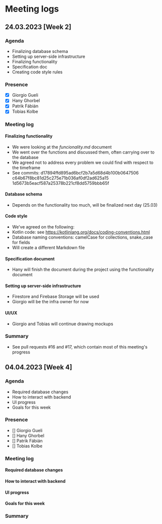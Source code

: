 # Meeting logs
## 24.03.2023 [Week 2]
### Agenda
- Finalizing database schema
- Setting up server-side infrastructure
- Finalizing functionality
- Specification doc
- Creating code style rules
### Presence
- [x] Giorgio Gueli
- [x] Hany Ghorbel
- [x] Patrik Fábián
- [x] Tobias Kolbe
### Meeting log
#### Finalizing functionality
- We were looking at the *funcionality.md* document
- We went over the functions and discussed them, often carrying over to the database
- We agreed not to address every problem we could find with respect to the timeframe
- See commits: d17894ffd895ad6bcf2b7a5d68d4b100b0647506 c64b67f8bc81d25c275e71b036af0df2ad625a15 1d5673b5eacf587a25378b221cf8dd5759bbb65f
#### Database schema
- Depends on the functionality too much, will be finalized next day (25.03)
#### Code style
- We've agreed on the following:
- Kotlin code: see https://kotlinlang.org/docs/coding-conventions.html
- Database naming conventions: camelCase for collections, snake_case for fields
- Will create a different Markdown file
#### Specification document
- Hany will finish the document during the project using the functionality document 
#### Setting up server-side infrastructure
- Firestore and Firebase Storage will be used
- Giorgio will be the infra owner for now
#### UI/UX
- Giorgio and Tobias will continue drawing mockups

### Summary
- See pull requests #16 and #17, which contain most of this meeting's progress

## 04.04.2023 [Week 4]
### Agenda
- Required database changes
- How to interact with backend
- UI progress
- Goals for this week
### Presence
- [] Giorgio Gueli
- [] Hany Ghorbel
- [] Patrik Fábián
- [] Tobias Kolbe
### Meeting log
#### Required database changes
#### How to interact with backend
#### UI progress
#### Goals for this week
### Summary
